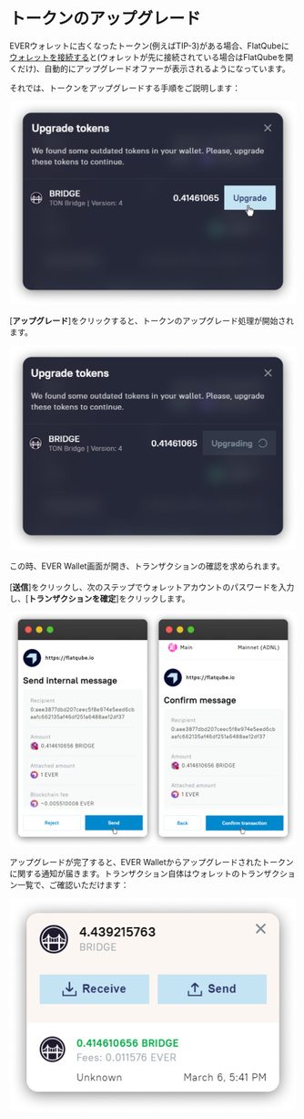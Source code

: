 # トークンのアップグレード

EVERウォレットに古くなったトークン(例えばTIP-3)がある場合、FlatQubeに[ウォレットを接続する](../../getting-started/how-to-connect-a-wallet.md)と(ウォレットが先に接続されている場合はFlatQubeを開くだけ)、自動的にアップグレードオファーが表示されるようになっています。

それでは、トークンをアップグレードする手順をご説明します：

![これはトークンのアップグレード画面です。ウォレットに古くなったトークンがある場合、自動的に開きます。](<../../../.gitbook/assets/image (13).png>)

\[**アップグレード**]をクリックすると、トークンのアップグレード処理が開始されます。

![](<../../../.gitbook/assets/image (29).png>)

この時、EVER Wallet画面が開き、トランザクションの確認を求められます。\
\
\[**送信**]をクリックし、次のステップでウォレットアカウントのパスワードを入力し、\[**トランザクションを確定**]をクリックします。

![](<../../../.gitbook/assets/image (171).png>)

アップグレードが完了すると、EVER Walletからアップグレードされたトークンに関する通知が届きます。トランザクション自体はウォレットのトランザクション一覧で、ご確認いただけます：

![](<../../../.gitbook/assets/image (167).png>)
